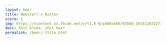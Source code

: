 ```yaml
---
layout: beer
title: Webster\'s Bitter
score: 1
img: https://scontent.xx.fbcdn.net/v/t1.0-0/p480x480/65588_10151283327318745_1619592085_n.jpg?oh=1e4102f6b58ef666f0cb439f89e3cb85&oe=58CF9366
desc: Shit bloke, shit beer
permalink: /beer/:title.html
---
```

